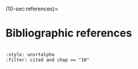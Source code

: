 (10-sec:references)=
# Bibliographic references


```{math}
```




```{bibliography}
:style: unsrtalpha
:filter: cited and chap == "10"
```